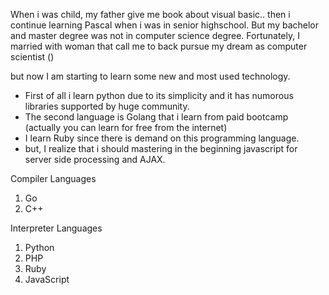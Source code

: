 When i was child, my father give me book about visual basic.. then i continue learning Pascal when i was in senior highschool. But my bachelor and master degree was not in computer science degree. Fortunately, I married with woman that call me to back pursue my dream as computer scientist () 

but now I am starting to learn some new and most used technology.
- First of all i learn python due to its simplicity and it has numorous libraries supported by huge community. 
- The second language is Golang that i learn from paid bootcamp (actually you can learn for free from the internet)
- I learn Ruby since there is demand on this programming language.
- but, I realize that i should mastering in the beginning javascript for server side processing and AJAX.

Compiler Languages
1. Go
2. C++

Interpreter Languages
1. Python
2. PHP
3. Ruby
4. JavaScript


